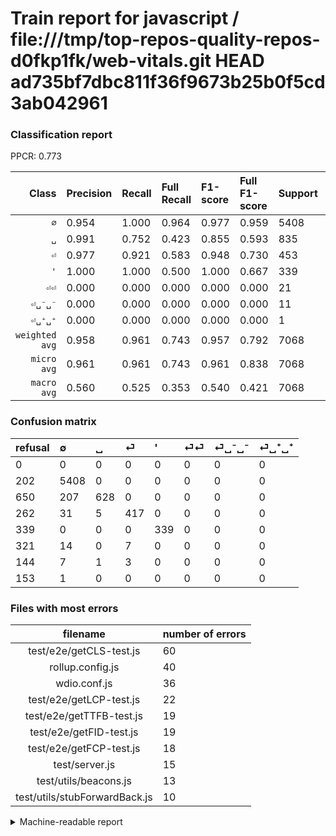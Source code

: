 # Train report for javascript / file:///tmp/top-repos-quality-repos-d0fkp1fk/web-vitals.git HEAD ad735bf7dbc811f36f9673b25b0f5cd3ab042961

### Classification report

PPCR: 0.773

| Class | Precision | Recall | Full Recall | F1-score | Full F1-score | Support | Full Support | PPCR |
|------:|:----------|:-------|:------------|:---------|:---------|:--------|:-------------|:-----|
| `∅` | 0.954| 1.000| 0.964| 0.977| 0.959| 5408| 5610| 0.964 |
| `␣` | 0.991| 0.752| 0.423| 0.855| 0.593| 835| 1485| 0.562 |
| `⏎` | 0.977| 0.921| 0.583| 0.948| 0.730| 453| 715| 0.634 |
| `'` | 1.000| 1.000| 0.500| 1.000| 0.667| 339| 678| 0.500 |
| `⏎⏎` | 0.000| 0.000| 0.000| 0.000| 0.000| 21| 342| 0.061 |
| `⏎␣⁻␣⁻` | 0.000| 0.000| 0.000| 0.000| 0.000| 11| 155| 0.071 |
| `⏎␣⁺␣⁺` | 0.000| 0.000| 0.000| 0.000| 0.000| 1| 154| 0.006 |
| `weighted avg` | 0.958| 0.961| 0.743| 0.957| 0.792| 7068| 9139| 0.773 |
| `micro avg` | 0.961| 0.961| 0.743| 0.961| 0.838| 7068| 9139| 0.773 |
| `macro avg` | 0.560| 0.525| 0.353| 0.540| 0.421| 7068| 9139| 0.773 |

### Confusion matrix

|refusal|  ∅| ␣| ⏎| '| ⏎⏎| ⏎␣⁻␣⁻| ⏎␣⁺␣⁺| 
|:---|:---|:---|:---|:---|:---|:---|:---|
|0 |0 |0 |0 |0 |0 |0 |0 |
|202 |5408 |0 |0 |0 |0 |0 |0 |
|650 |207 |628 |0 |0 |0 |0 |0 |
|262 |31 |5 |417 |0 |0 |0 |0 |
|339 |0 |0 |0 |339 |0 |0 |0 |
|321 |14 |0 |7 |0 |0 |0 |0 |
|144 |7 |1 |3 |0 |0 |0 |0 |
|153 |1 |0 |0 |0 |0 |0 |0 |

### Files with most errors

| filename | number of errors|
|:----:|:-----|
| test/e2e/getCLS-test.js | 60 |
| rollup.config.js | 40 |
| wdio.conf.js | 36 |
| test/e2e/getLCP-test.js | 22 |
| test/e2e/getTTFB-test.js | 19 |
| test/e2e/getFID-test.js | 19 |
| test/e2e/getFCP-test.js | 18 |
| test/server.js | 15 |
| test/utils/beacons.js | 13 |
| test/utils/stubForwardBack.js | 10 |

<details>
    <summary>Machine-readable report</summary>
```json
{
  "cl_report": {"\u0027": {"f1-score": 1.0, "precision": 1.0, "recall": 1.0, "support": 339}, "macro avg": {"f1-score": 0.5398937854284982, "precision": 0.5601779306032034, "recall": 0.5246608013868196, "support": 7068}, "micro avg": {"f1-score": 0.9609507640067911, "precision": 0.9609507640067911, "recall": 0.9609507640067911, "support": 7068}, "weighted avg": {"f1-score": 0.9568902008782368, "precision": 0.95761396406413, "recall": 0.9609507640067911, "support": 7068}, "\u2205": {"f1-score": 0.9765258215962441, "precision": 0.9541284403669725, "recall": 1.0, "support": 5408}, "\u23ce": {"f1-score": 0.9477272727272728, "precision": 0.9765807962529274, "recall": 0.9205298013245033, "support": 453}, "\u23ce\u23ce": {"f1-score": 0.0, "precision": 0.0, "recall": 0.0, "support": 21}, "\u23ce\u2423\u207a\u2423\u207a": {"f1-score": 0.0, "precision": 0.0, "recall": 0.0, "support": 1}, "\u23ce\u2423\u207b\u2423\u207b": {"f1-score": 0.0, "precision": 0.0, "recall": 0.0, "support": 11}, "\u2423": {"f1-score": 0.85500340367597, "precision": 0.9905362776025236, "recall": 0.7520958083832335, "support": 835}},
  "cl_report_full": {"\u0027": {"f1-score": 0.6666666666666666, "precision": 1.0, "recall": 0.5, "support": 678}, "macro avg": {"f1-score": 0.4212474429796345, "precision": 0.5601779306032034, "recall": 0.352872182283947, "support": 9139}, "micro avg": {"f1-score": 0.8381563521934966, "precision": 0.9609507640067911, "recall": 0.7431885326622168, "support": 9139}, "weighted avg": {"f1-score": 0.7916137973368346, "precision": 0.8972384497230886, "recall": 0.7431885326622168, "support": 9139}, "\u2205": {"f1-score": 0.9590352899450258, "precision": 0.9541284403669725, "recall": 0.9639928698752228, "support": 5610}, "\u23ce": {"f1-score": 0.7302977232924693, "precision": 0.9765807962529274, "recall": 0.5832167832167832, "support": 715}, "\u23ce\u23ce": {"f1-score": 0.0, "precision": 0.0, "recall": 0.0, "support": 342}, "\u23ce\u2423\u207a\u2423\u207a": {"f1-score": 0.0, "precision": 0.0, "recall": 0.0, "support": 154}, "\u23ce\u2423\u207b\u2423\u207b": {"f1-score": 0.0, "precision": 0.0, "recall": 0.0, "support": 155}, "\u2423": {"f1-score": 0.5927324209532798, "precision": 0.9905362776025236, "recall": 0.4228956228956229, "support": 1485}},
  "ppcr": 0.7733887733887734
}
```
</details>

